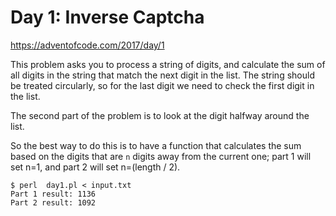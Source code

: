 # Day 1: Inverse Captcha

<https://adventofcode.com/2017/day/1>

This problem asks you to process a string of digits, and calculate the sum
of all digits in the string that match the next digit in the list. The
string should be treated circularly, so for the last digit we need to check
the first digit in the list.

The second part of the problem is to look at the digit halfway around the
list.

So the best way to do this is to have a function that calculates the sum
based on the digits that are `n` digits away from the current one; part 1
will set n=1, and part 2 will set n=(length / 2).

```
$ perl  day1.pl < input.txt 
Part 1 result: 1136
Part 2 result: 1092
```
